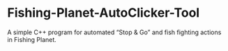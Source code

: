 # Fishing-Planet-AutoClicker-Tool
A simple C++ program for automated “Stop &amp; Go” and fish fighting actions in Fishing Planet.
